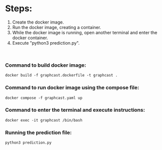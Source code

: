 # Steps:
1. Create the docker image.
2. Run the docker image, creating a container.
3. While the docker image is running, open another terminal and enter the docker container.
4. Execute "python3 prediction.py".

<br>

### Command to build docker image:

```
docker build -f graphcast.dockerfile -t graphcast .
```

### Command to run docker image using the compose file:

```
docker compose -f graphcast.yaml up
```

### Command to enter the terminal and execute instructions:

```
docker exec -it graphcast /bin/bash
```

### Running the prediction file:

```
python3 prediction.py
```
